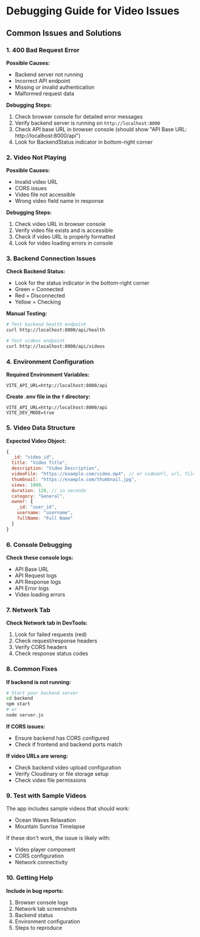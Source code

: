 # Debugging Guide for Video Issues

## Common Issues and Solutions

### 1. 400 Bad Request Error

**Possible Causes:**
- Backend server not running
- Incorrect API endpoint
- Missing or invalid authentication
- Malformed request data

**Debugging Steps:**
1. Check browser console for detailed error messages
2. Verify backend server is running on `http://localhost:8000`
3. Check API base URL in browser console (should show "API Base URL: http://localhost:8000/api")
4. Look for BackendStatus indicator in bottom-right corner

### 2. Video Not Playing

**Possible Causes:**
- Invalid video URL
- CORS issues
- Video file not accessible
- Wrong video field name in response

**Debugging Steps:**
1. Check video URL in browser console
2. Verify video file exists and is accessible
3. Check if video URL is properly formatted
4. Look for video loading errors in console

### 3. Backend Connection Issues

**Check Backend Status:**
- Look for the status indicator in the bottom-right corner
- Green = Connected
- Red = Disconnected
- Yellow = Checking

**Manual Testing:**
```bash
# Test backend health endpoint
curl http://localhost:8000/api/health

# Test videos endpoint
curl http://localhost:8000/api/videos
```

### 4. Environment Configuration

**Required Environment Variables:**
```env
VITE_API_URL=http://localhost:8000/api
```

**Create .env file in the `f` directory:**
```env
VITE_API_URL=http://localhost:8000/api
VITE_DEV_MODE=true
```

### 5. Video Data Structure

**Expected Video Object:**
```javascript
{
  _id: "video_id",
  title: "Video Title",
  description: "Video Description",
  videoFile: "https://example.com/video.mp4", // or videoUrl, url, file
  thumbnail: "https://example.com/thumbnail.jpg",
  views: 1000,
  duration: 120, // in seconds
  category: "General",
  owner: {
    _id: "user_id",
    username: "username",
    fullName: "Full Name"
  }
}
```

### 6. Console Debugging

**Check these console logs:**
- API Base URL
- API Request logs
- API Response logs
- API Error logs
- Video loading errors

### 7. Network Tab

**Check Network tab in DevTools:**
1. Look for failed requests (red)
2. Check request/response headers
3. Verify CORS headers
4. Check response status codes

### 8. Common Fixes

**If backend is not running:**
```bash
# Start your backend server
cd backend
npm start
# or
node server.js
```

**If CORS issues:**
- Ensure backend has CORS configured
- Check if frontend and backend ports match

**If video URLs are wrong:**
- Check backend video upload configuration
- Verify Cloudinary or file storage setup
- Check video file permissions

### 9. Test with Sample Videos

The app includes sample videos that should work:
- Ocean Waves Relaxation
- Mountain Sunrise Timelapse

If these don't work, the issue is likely with:
- Video player component
- CORS configuration
- Network connectivity

### 10. Getting Help

**Include in bug reports:**
1. Browser console logs
2. Network tab screenshots
3. Backend status
4. Environment configuration
5. Steps to reproduce

